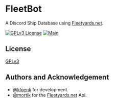 # FleetBot

A Discord Ship Database using [Fleetyards.net](Fleetyards.net).

[![GPLv3 License](https://img.shields.io/badge/License-GPL%20v3-yellow.svg)](https://opensource.org/licenses/) [![Main](https://github.com/fleetyards/fleet_bot/actions/workflows/elixir.yml/badge.svg)](https://github.com/fleetyards/fleet_bot/actions/workflows/elixir.yml)


## License

[GPLv3](https://choosealicense.com/licenses/gpl-3.0/)

## Authors and Acknowledgement

- [@kloenk](https://github.com/kloenk) for development.
- [@mortik](https://www.github.com/mortik) for the [Fleetyards.net](fleetyards.net) Api.

<!-- 
## Installation

### Hex
If [available in Hex](https://hex.pm/docs/publish), the package can be installed
by adding `fleet_bot` to your list of dependencies in `mix.exs`:

```elixir
def deps do
  [
    {:fleet_bot, "~> 0.1.0"}
  ]
end
```

Documentation can be generated with [ExDoc](https://github.com/elixir-lang/ex_doc)
and published on [HexDocs](https://hexdocs.pm). Once published, the docs can
be found at <https://hexdocs.pm/fleet_bot>.

### Nix
-->

